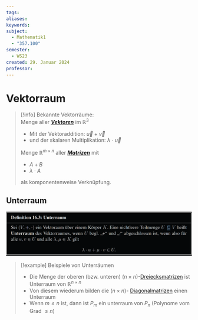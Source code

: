 ```yaml
---
tags: 
aliases: 
keywords: 
subject:
  - Mathematik1
  - "357.100"
semester:
  - WS23
created: 29. Januar 2024
professor:
---
```

 

# Vektorraum

> [!info] Bekannte Vektorräume:  
> Menge aller ***[Vektoren](mathe%20(3)/Vektor.md)*** im $\mathbb{R}^{3}$
> - Mit der Vektoraddition: $\vec{u}+\vec{v}$
> - und der skalaren Multiplikation: $\lambda \cdot \vec{u}$
> 
> Menge $\mathbb{R}^{m\times n}$ aller ***[Matrizen](mathe%20(4)/Matrix.md)*** mit
> - $A+B$
> - $\lambda \cdot A$
> 
> als komponentenweise Verknüpfung.

## Unterraum

![](assets%202/Pasted%20image%2020240129165401.png)

> [!example] Beispiele von Unterräumen
> - Die Menge der oberen (bzw. unteren) $(n\times n)$-[Dreiecksmatrizen](mathe%20(4)/Dreiecksmatrix.md) ist Unterraum von $\mathbb{R}^{n\times n}$
>  - Von diesem wiederum bilden die $(n\times n)$- [Diagonalmatrizen](mathe%20(4)/Diagonalmatrix.md) einen Unterraum
>  - Wenn $m\leq n$ ist, dann ist $P_{m}$ ein unterraum von $P_{n}$ (Polynome vom Grad $\leq n$)
